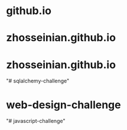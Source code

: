 # github.io
# zhosseinian.github.io
# zhosseinian.github.io
"# sqlalchemy-challenge" 
# web-design-challenge
"# javascript-challenge" 
